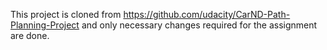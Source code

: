This project is cloned from https://github.com/udacity/CarND-Path-Planning-Project and only necessary changes required for the assignment are done.

